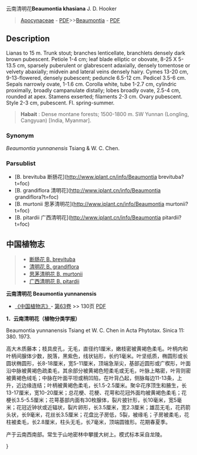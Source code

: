 云南清明花**Beaumontia khasiana** J. D. Hooker

> [Apocynaceae](http://www.iplant.cn/info/Apocynaceae?t=foc) - [PDF](http://www.iplant.cn/foc/pdf/Apocynaceae.pdf)>>[Beaumontia](http://www.iplant.cn/info/Beaumontia?t=foc) - [PDF](http://www.iplant.cn/foc/pdf/Beaumontia.pdf)

## Description

Lianas to 15 m. Trunk stout; branches lenticellate, branchlets densely dark brown pubescent. Petiole 1-4 cm; leaf blade elliptic or obovate, 8-25 X 5-13.5 cm, sparsely puberulent or glabrescent adaxially, densely tomentose or velvety abaxially; midvein and lateral veins densely hairy. Cymes 13-20 cm, 9-13-flowered, densely pubescent; peduncle 6.5-12 cm. Pedicel 3.5-6 cm. Sepals narrowly ovate, 1-1.6 cm. Corolla white, tube 1-2.7 cm, cylindric proximally, broadly campanulate distally; lobes broadly ovate, 2.5-4 cm, rounded at apex. Stamens exserted; filaments 2-3 cm. Ovary pubescent. Style 2-3 cm, pubescent. Fl. spring-summer.

> **Habait** : 
> Dense montane forests; 1500-1800 m. SW Yunnan (Longling, Cangyuan) [India, Myanmar].

### Synonym
*Beaumontia yunnanensis* Tsiang & W. C. Chen.

### Parsublist

* [B.  brevituba  断肠花](http://www.iplant.cn/info/Beaumontia brevituba?t=foc)
* [B.  grandiflora  清明花](http://www.iplant.cn/info/Beaumontia grandiflora?t=foc)
* [B.  murtonii  思茅清明花](http://www.iplant.cn/info/Beaumontia murtonii?t=foc)
* [B.  pitardii  广西清明花](http://www.iplant.cn/info/Beaumontia pitardii?t=foc)

## 中国植物志

> * [断肠花  B.  brevituba](Beaumontia-brevituba-断肠花.md)
> * [清明花  B.  grandiflora](Beaumontia-grandiflora-清明花.md)
> * [思茅清明花  B.  murtonii](Beaumontia-murtonii-思茅清明花.md)
> * [广西清明花  B.  pitardii](Beaumontia-pitardii-广西清明花.md)

**云南清明花 Beaumontia yunnanensis**

* [《中国植物志》](http://www.iplant.cn/frps)- [第63卷](http://www.iplant.cn/frps/vol/63) >> 130页 [PDF](http://www.iplant.cn/frps/pdf/63/130.pdf)

**1．云南清明花（植物分类学报）**

Beaumontia yunnanensis Tsiang et W. C. Chen in Acta Phytotax. Sinica 11: 380. 1973.

高大木质藤本；枝具皮孔，无毛，直径约1厘米，嫩枝密被黄褐色柔毛。叶柄内和叶柄间腺体少数，脱落，黑紫色，线状钻形，长约1毫米。叶坚纸质，椭圆形或长圆状椭圆形，长8-18厘米，宽5-11厘米，顶端急渐尖，基部近圆形或广楔形，叶面沿中脉被黄褐色疏柔毛，其余部分被黄褐色短柔毛或无毛，叶脉上略密，叶背则密被黄褐色绒毛；中脉在叶面平坦或稍凹陷，在叶背凸起，侧脉每边11-13条，上升，近边缘连结；叶柄被黄褐色柔毛，长1.5-2.5厘米。聚伞花序顶生和腋生，长13-17厘米，宽10-20厘米；总花梗、花梗、花萼和花冠外面均被黄褐色柔毛；花梗长3.5-5.5厘米；花萼基部内面有30枚腺体，裂片披针形，长10毫米，宽5毫米；花冠近钟状或近辐状，裂片卵形，长3.5厘米，宽2.3厘米；雄蕊无毛，花药箭头状，长9毫米，花丝长3.5厘米；花盘比子房低，5裂，被缘毛；子房被柔毛，花柱被柔毛，长2.8厘米，柱头无毛，长7毫米，顶端圆锥形。花期春夏季。

产于云南西南部。常生于山地密林中攀援大树上。模式标本采自龙陵。

}